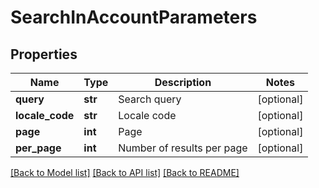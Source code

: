 # SearchInAccountParameters

## Properties
Name | Type | Description | Notes
------------ | ------------- | ------------- | -------------
**query** | **str** | Search query | [optional] 
**locale_code** | **str** | Locale code | [optional] 
**page** | **int** | Page | [optional] 
**per_page** | **int** | Number of results per page | [optional] 

[[Back to Model list]](../README.md#documentation-for-models) [[Back to API list]](../README.md#documentation-for-api-endpoints) [[Back to README]](../README.md)


